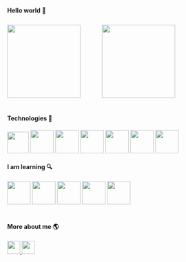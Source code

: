 #### Hello world 👋

<div style="display:flex; align-items: center; justify: center; gap:10%; margin-top: 5%; margin-bottom: 7%;">
	<img height="170em" src="https://github-readme-stats.vercel.app/api?username=gabriel04alves&show_icons=true&theme=github_dark"/>
	<img height="170em" src="https://github-readme-stats.vercel.app/api/top-langs/?username=gabriel04alves&layout=compact&theme=github_dark"/>
</div>

#

#### Technologies 🎯 
<div style="margin-top: 1%;"> 
<img src="https://img.icons8.com/material-outlined/384/5682b6/html-5.png" style="height: 50px;" viewBox="0 0 24 24" >
</img> 
<img src="https://img.icons8.com/windows/512/5682b6/css3.png" style="height: 54px;" viewBox="0 0 24 24" >
</img> 
<img src="https://img.icons8.com/windows/512/5682b6/js-squared.png" style="height: 54px;" viewBox="0 0 24 24" >
</img> 
<img src="https://img.icons8.com/windows/512/5682b6/vuejs.png" style="height: 54px;" viewBox="0 0 24 24" >
</img>
<img src="https://img.icons8.com/windows/512/5682b6/react-native.png" style="height: 54px;" viewBox="0 0 24 24" >
</img>
<img src="https://img.icons8.com/windows/512/5682b6/nodejs.png" style="height: 54px;" viewBox="0 0 24 24" >
</img> 
<img src="https://img.icons8.com/windows/512/5682b6/git.png" style="height: 54px;" viewBox="0 0 24 24" >
</img>

#### I am learning 🔍
<img src="https://img.icons8.com/windows/512/5682b6/typescript.png" style="height: 54px;" viewBox="0 0 24 24" >
<img src="https://img.icons8.com/windows/512/5682b6/angularjs.png" style="height: 54px;" viewBox="0 0 24 24" >
<img src="https://img.icons8.com/windows/512/5682b6/python.png" style="height: 54px;" viewBox="0 0 24 24" >
<img src="https://img.icons8.com/windows/512/5682b6/django.png" style="height: 54px;" viewBox="0 0 24 24" >
<img src="https://img.icons8.com/windows/512/5682b6/mysql.png" style="height: 54px;" viewBox="0 0 24 24" >
</div>

# 

#### More about me 🌎
<div style="margin-top: 1%;">
<a href="https://www.instagram.com/grb.alves/"> <img src="https://img.shields.io/badge/Instagram-5682b6?style=for-the-badge&logo=instagram&logoColor=white" style="height: 30px;" viewBox="0 0 24 24" > </a>
<a href="https://open.spotify.com/user/styykqcga6venje415m8dq5pk"> <img src="https://img.shields.io/badge/Spotify-5682b6?style=for-the-badge&logo=spotify&logoColor=white" style="height: 30px;" viewBox="0 0 24 24" > </a>
</div>
